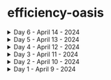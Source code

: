 # efficiency-oasis

<details>
   <summary>Day 6 - April 14 - 2024</summary>
   
   - 📰 [News](https://www.financialexpress.com/life/technology-openai-meta-are-close-to-making-ai-think-and-reason-like-humans-report-saysnbsp-3456415/lite/?utm_campaign=fullarticle&utm_medium=referral&utm_source=inshorts) - OpenAI, Meta are close to making AI think and reason like humans
   
</details>

<details>
   <summary>Day 5 - April 13 - 2024</summary>
   
   - 🧠 [Learning](https://medium.com/@kiran.writes/micro-frontends-what-why-when-and-how-7682b4fd357d) - Micro Fronted
   
</details>

<details>
   <summary>Day 4 - April 12 - 2024</summary>
   
   - 🧠 [Learning](https://www.baeldung.com/spring-autowire) - Spring Autowired
   - 📰 [News](https://www.indiatoday.in/business/story/tesla-manufacturing-plant-india-elon-musk-opportunity-for-tamil-nadu-ev-capital-of-india-2526396-2024-04-12) - Tesla on Tamil Nadu’s radar ahead of Elon Musk’s India visit
   
</details>

<details>
   <summary>Day 3 - April 11 - 2024</summary>
   
   - 🧠 [Learning](https://vuejs.org/guide/built-ins/suspense.html#suspense) - Vue Suspense
   - 📰 [News](https://www.financialexpress.com/life/technology-apple-issues-alert-for-india-91-other-countries-against-pegasus-type-mercenary-spyware-iphone-users-advised-to-do-this-3453704/) - Apple issues alert for India, 91 other countries against Pegasus-type mercenary spyware — iPhone users advised to do this
   
</details>

<details>
   <summary>Day 2 - April 10 - 2024</summary>
   
   - 🧠 [Learning](https://medium.com/@kiran.writes/unraveling-the-quantum-enigma-a-journey-into-the-world-of-quantum-computing-1a6d8bd8b50d) - Quantum computing intro
   - 📰 [News](https://www.business-standard.com/world-news/this-chinese-cement-producer-s-market-value-crashed-99-15-minutes-124041000716_1.html) - This Chinese cement producer's market value crashed 99% in 15 minutes
   
</details>

<details>
   <summary>Day 1 - April 9 - 2024</summary>
   
   - 🧠 [Learning](https://docs.angularjs.org/api/ng/directive/ngSwitch) - ng switch learning

</details>
